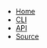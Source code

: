 * [Home](@root/)
* [CLI](@root/cli//)
* [API](@root/api//)
* [Source](https://github.com/dmulholland/janus-c)
